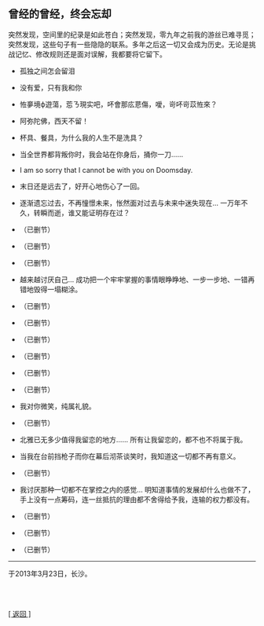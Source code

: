 ## 曾经的曾经，终会忘却

突然发现，空间里的纪录是如此苍白；突然发现，零九年之前我的游丝已难寻觅；突然发现，这些句子有一些隐隐的联系。多年之后这一切又会成为历史。无论是挑战记忆、修改规则还是面对误解，我都要将它留下。

- 孤独之间怎会留泪

- 没有爱，只有我和你

- 恠夣境ф遊蕩，莣ㄋ現实吧，吥會那庅蕜傷，噯，岢吥岢苡恠來？

- 阿弥陀佛，西天不留！

- 杯具、餐具，为什么我的人生不是洗具？

- 当全世界都背叛你时，我会站在你身后，捅你一刀……

- I am so sorry that I cannot be with you on Doomsday.

- 末日还是远去了，好开心地伤心了一回。

- 逐渐遗忘过去，不再憧憬未来，怅然面对过去与未来中迷失现在... 一万年不久，转瞬而逝，谁又能证明存在过？

- （已删节）

- （已删节）

- （已删节）

- 越来越讨厌自己… 成功把一个牢牢掌握的事情眼睁睁地、一步一步地、一错再错地毁得一塌糊涂。

- （已删节）

- （已删节）

- （已删节）

- （已删节）

- （已删节）

- （已删节）

- 我对你微笑，纯属礼貌。

- （已删节）

- 北雅已无多少值得我留恋的地方...... 所有让我留恋的，都不也不将属于我。

- 当我在台前挡枪子而你在幕后沏茶谈笑时，我知道这一切都不再有意义。

- （已删节）

- 我讨厌那种一切都不在掌控之内的感觉… 明知道事情的发展却什么也做不了，手上没有一点筹码，连一丝抵抗的理由都不舍得给予我，连输的权力都没有。

- （已删节）

- （已删节）

- （已删节）

------

于2013年3月23日，长沙。

<br>

<br>

[[ 返回 ]](navigation.md)
